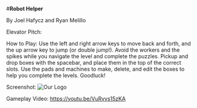 #**Robot Helper**

By Joel Hafycz and Ryan Melillo


Elevator Pitch:



How to Play:
Use the left and right arrow keys to move back and forth, and the up arrow key to jump (or double jump!). Avoid the workers and the spikes while you navigate the level and complete the puzzles. Pickup and drop boxes with the spacebar, and place them in the top of the correct slots. Use the pads and machines to make, delete, and edit the boxes to help you complete the levels. Goodluck!


Screenshot:
![Our Logo](https://github.com/UD-CISC374/educational-game-project-joel-hafycz-ryan-melillo/tree/master/src/assets/screenshots/robothelperlarge.png)


Gameplay Video:
https://youtu.be/VuRvvs15zKA
